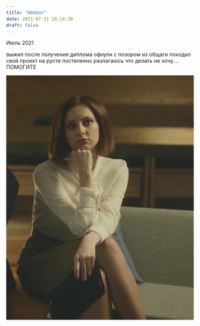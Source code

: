 ```yaml
---
title: "Abobus"
date: 2021-07-31 20:14:30
draft: false
---
```


Июль 2021

выжил после получения диплома
офнули с позором из общаги
покодил свой проект на русте
постепенно разлагаюсь
что делать
не хочу....
ПОМОГИТЕ

![](/img/vk/ZWb2cM66OU0.jpg)
